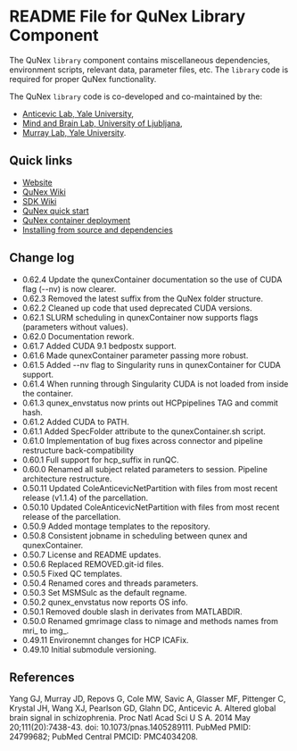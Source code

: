 # README File for QuNex Library Component

The QuNex `library` component contains miscellaneous dependencies, 
environment scripts, relevant data, parameter files, etc. The `library` code 
is required for proper QuNex functionality.

The QuNex `library` code is co-developed and co-maintained by the:

* [Anticevic Lab, Yale University](http://anticeviclab.yale.edu/),
* [Mind and Brain Lab, University of Ljubljana](http://psy.ff.uni-lj.si/mblab/en),
* [Murray Lab, Yale University](https://medicine.yale.edu/lab/murray/).


Quick links
-----------

* [Website](http://qunex.yale.edu/)
* [QuNex Wiki](https://bitbucket.org/oriadev/qunex/wiki/Home)
* [SDK Wiki](https://bitbucket.org/oriadev/qunexsdk/wiki/Home)
* [QuNex quick start](https://bitbucket.org/oriadev/qunex/wiki/Overview/QuickStart.md)
* [QuNex container deployment](https://bitbucket.org/oriadev/qunex/wiki/Overview/Installation.md)
* [Installing from source and dependencies](https://bitbucket.org/oriadev/qunex/wiki/Overview/Installation.md)


Change log
----------

* 0.62.4  Update the qunexContainer documentation so the use of CUDA flag (--nv) is now clearer.
* 0.62.3  Removed the latest suffix from the QuNex folder structure.
* 0.62.2  Cleaned up code that used deprecated CUDA versions.
* 0.62.1  SLURM scheduling in qunexContainer now supports flags (parameters without values).
* 0.62.0  Documentation rework.
* 0.61.7  Added CUDA 9.1 bedpostx support.
* 0.61.6  Made qunexContainer parameter passing more robust.
* 0.61.5  Added --nv flag to Singularity runs in qunexContainer for CUDA support.
* 0.61.4  When running through Singularity CUDA is not loaded from inside the container.
* 0.61.3  qunex_envstatus now prints out HCPpipelines TAG and commit hash.
* 0.61.2  Added CUDA to PATH.
* 0.61.1  Added SpecFolder attribute to the qunexContainer.sh script.
* 0.61.0  Implementation of bug fixes across connector and pipeline restructure back-compatibility
* 0.60.1  Full support for hcp_suffix in runQC.
* 0.60.0  Renamed all subject related parameters to session. Pipeline architecture restructure.
* 0.50.11 Updated ColeAnticevicNetPartition with files from most recent release (v1.1.4) of the parcellation.
* 0.50.10 Updated ColeAnticevicNetPartition with files from most recent release of the parcellation.
* 0.50.9  Added montage templates to the repository.
* 0.50.8  Consistent jobname in scheduling between qunex and qunexContainer.
* 0.50.7  License and README updates.
* 0.50.6  Replaced REMOVED.git-id files.
* 0.50.5  Fixed QC templates.
* 0.50.4  Renamed cores and threads parameters.
* 0.50.3  Set MSMSulc as the default regname.
* 0.50.2  qunex_envstatus now reports OS info.
* 0.50.1  Removed double slash in derivates from MATLABDIR.
* 0.50.0  Renamed gmrimage class to nimage and methods names from mri_ to img_.
* 0.49.11 Environemnt changes for HCP ICAFix.
* 0.49.10 Initial submodule versioning.


References
----------

Yang GJ, Murray JD, Repovs G, Cole MW, Savic A, Glasser MF, Pittenger C,
Krystal JH, Wang XJ, Pearlson GD, Glahn DC, Anticevic A. Altered global brain
signal in schizophrenia. Proc Natl Acad Sci U S A. 2014 May 20;111(20):7438-43.
doi: 10.1073/pnas.1405289111. PubMed PMID: 24799682; PubMed Central PMCID:
PMC4034208.
